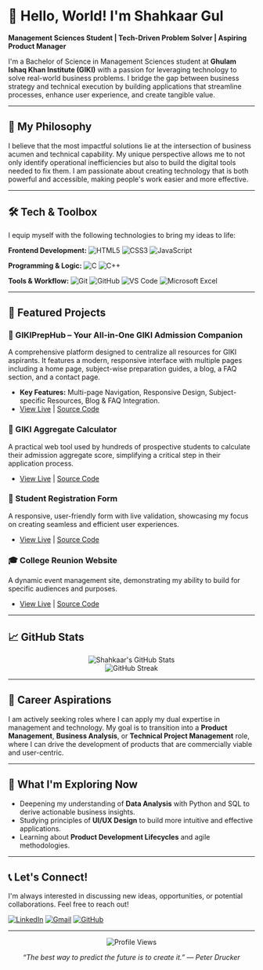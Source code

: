 # 👋 Hello, World! I'm Shahkaar Gul

**Management Sciences Student | Tech-Driven Problem Solver | Aspiring Product Manager**

I'm a Bachelor of Science in Management Sciences student at **Ghulam Ishaq Khan Institute (GIKI)** with a passion for leveraging technology to solve real-world business problems. I bridge the gap between business strategy and technical execution by building applications that streamline processes, enhance user experience, and create tangible value.

---

## 🧠 My Philosophy

I believe that the most impactful solutions lie at the intersection of business acumen and technical capability. My unique perspective allows me to not only identify operational inefficiencies but also to build the digital tools needed to fix them. I am passionate about creating technology that is both powerful and accessible, making people's work easier and more effective.

---

## 🛠️ Tech & Toolbox

I equip myself with the following technologies to bring my ideas to life:

**Frontend Development:**
![HTML5](https://img.shields.io/badge/HTML5-E34F26?style=for-the-badge&logo=html5&logoColor=white)
![CSS3](https://img.shields.io/badge/CSS3-1572B6?style=for-the-badge&logo=css3&logoColor=white)
![JavaScript](https://img.shields.io/badge/JavaScript-F7DF1E?style=for-the-badge&logo=javascript&logoColor=black)

**Programming & Logic:**
![C](https://img.shields.io/badge/C-00599C?style=for-the-badge&logo=c&logoColor=white)
![C++](https://img.shields.io/badge/C++-00599C?style=for-the-badge&logo=c%2B%2B&logoColor=white)

**Tools & Workflow:**
![Git](https://img.shields.io/badge/Git-F05032?style=for-the-badge&logo=git&logoColor=white)
![GitHub](https://img.shields.io/badge/GitHub-181717?style=for-the-badge&logo=github&logoColor=white)
![VS Code](https://img.shields.io/badge/VS_Code-007ACC?style=for-the-badge&logo=visual-studio-code&logoColor=white)
![Microsoft Excel](https://img.shields.io/badge/Microsoft_Excel-217346?style=for-the-badge&logo=microsoftexcel&logoColor=white)

---

## 💼 Featured Projects

### 🚀 GIKIPrepHub – Your All-in-One GIKI Admission Companion
A comprehensive platform designed to centralize all resources for GIKI aspirants. It features a modern, responsive interface with multiple pages including a home page, subject-wise preparation guides, a blog, a FAQ section, and a contact page.
- **Key Features:** Multi-page Navigation, Responsive Design, Subject-specific Resources, Blog & FAQ Integration.
- [View Live](https://shahkaargul.github.io/GIKIPrepHub/) | [Source Code](https://github.com/shahkaargul/GIKIPrepHub)

### 🔢 GIKI Aggregate Calculator
A practical web tool used by hundreds of prospective students to calculate their admission aggregate score, simplifying a critical step in their application process.
- [View Live](https://shahkaargul.github.io/GIKIAggregateCalc/) | [Source Code](https://github.com/shahkaargul/GIKIAggregateCalc)

### 📝 Student Registration Form
A responsive, user-friendly form with live validation, showcasing my focus on creating seamless and efficient user experiences.
- [View Live](https://shahkaargul.github.io/RegForm/) | [Source Code](https://github.com/shahkaargul/RegForm)

### 🎓 College Reunion Website
A dynamic event management site, demonstrating my ability to build for specific audiences and purposes.
- [View Live](https://shahkaargul.github.io/College-Reunion/) | [Source Code](https://github.com/shahkaargul/College-Reunion)

---

## 📈 GitHub Stats

<p align="center">
  <img src="https://github-readme-stats.vercel.app/api?username=shahkaargul&show_icons=true&theme=default" alt="Shahkaar's GitHub Stats" />
  <br/>
  <img src="https://github-readme-streak-stats.herokuapp.com/?user=shahkaargul&" alt="GitHub Streak" />
</p>

---

## 🎯 Career Aspirations

I am actively seeking roles where I can apply my dual expertise in management and technology. My goal is to transition into a **Product Management**, **Business Analysis**, or **Technical Project Management** role, where I can drive the development of products that are commercially viable and user-centric.

---

## 🌱 What I'm Exploring Now

-   Deepening my understanding of **Data Analysis** with Python and SQL to derive actionable business insights.
-   Studying principles of **UI/UX Design** to build more intuitive and effective applications.
-   Learning about **Product Development Lifecycles** and agile methodologies.

---

## 📞 Let's Connect!

I'm always interested in discussing new ideas, opportunities, or potential collaborations. Feel free to reach out!

[![LinkedIn](https://img.shields.io/badge/LinkedIn-Connect%20Professionally-0077B5?style=for-the-badge&logo=linkedin&logoColor=white)](https://www.linkedin.com/in/shahkaar-gul-/)
[![Gmail](https://img.shields.io/badge/Gmail-Send%20an%20Email-D14836?style=for-the-badge&logo=gmail&logoColor=white)](mailto:shahkaargul786@gmail.com)
[![GitHub](https://img.shields.io/badge/GitHub-View%20my%20Code-181717?style=for-the-badge&logo=github&logoColor=white)](https://github.com/shahkaargul)

---

<p align="center">
  <img src="https://komarev.com/ghpvc/?username=shahkaargul&label=Profile%20Views&color=0e75b6&style=flat" alt="Profile Views" />
</p>

<p align="center">
  <i>“The best way to predict the future is to create it.” — Peter Drucker</i>
</p>
